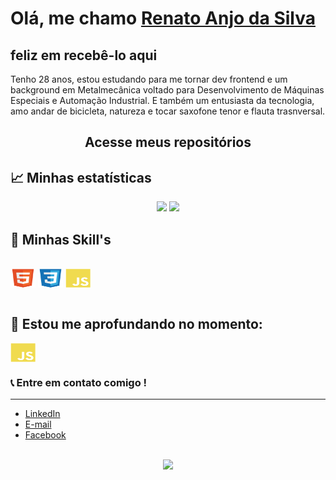 # Olá, me chamo [Renato Anjo da Silva](https://www.linkedin.com/in/renato-anjo/)
## feliz em recebê-lo aqui

Tenho 28 anos, estou estudando para me tornar dev frontend e um background em Metalmecânica voltado para Desenvolvimento de Máquinas Especiais e Automação Industrial. E também um entusiasta da tecnologia, amo andar de bicicleta, natureza e tocar saxofone tenor e flauta trasnversal.

<div align='center'>
  <h2>
    <a
    target="_blank"
    style="text-decoration: none"
    href="https://github.com/RenatoAnjo?tab=repositories"
    >Acesse meus repositórios</a>
  </h2>
</div>

## :chart_with_upwards_trend: Minhas estatísticas

<div align='center'>
  <img height="180em" src="https://github-readme-stats.vercel.app/api?username=RenatoAnjo&show_icons=true&theme=blue-green&include_all_commits=true&count_private=true"/>
  <img height="180em" src="https://github-readme-stats.vercel.app/api/top-langs/?username=RenatoAnjo&layout=compact&langs_count=7&theme=blue-green"/>
</div>

 ##  :bookmark_tabs: Minhas Skill's 
 
<div style="display: inline_block"><br>
  <img align="center" alt="HTML" height="30" width="40" src="https://raw.githubusercontent.com/devicons/devicon/master/icons/html5/html5-original.svg">
  <img align="center" alt="CSS" height="30" width="40" src="https://raw.githubusercontent.com/devicons/devicon/master/icons/css3/css3-original.svg">
  <img align="center" alt="Js" height="30" width="40" src="https://raw.githubusercontent.com/devicons/devicon/master/icons/javascript/javascript-plain.svg">
</div>
 
 <br>
 
 ## :rocket: Estou me aprofundando no momento:
 <img align="center" alt="Js" height="30" width="40" src="https://raw.githubusercontent.com/devicons/devicon/master/icons/javascript/javascript-plain.svg">
 <br>
 
  ### 📞 Entre em contato comigo !
 <div>
<hr>
  <div>
    <ul>
        <li><a href="https://www.linkedin.com/in/renato-anjo/" target="_blank" rel="noreferrer">
        LinkedIn
        </a></li>
        <li><a href="mailto:renato_anjo.s@hotmail.com" target="_blank" rel="noreferrer">
        E-mail</li>
        <li><a href="https://www.facebook.com/anjo3003" target="_blank" rel="noreferrer">
        Facebook
        </a></li>
    </ul>
</div>
  
</div>
  <br>
   <div align='center'>
<a height="150em" href="http://www.github.com/RenatoAnjo"><img src="https://github-readme-streak-stats.herokuapp.com/?user=RenatoAnjo&stroke=2ea043&background=171717&ring=3382ed&fire=3382ed&currStreakNum=0bd967&currStreakLabel=3382ed&sideNums=0bd967&sideLabels=3382ed&dates=0bd967&hide_border=true" /></a>
</div>

</div>
